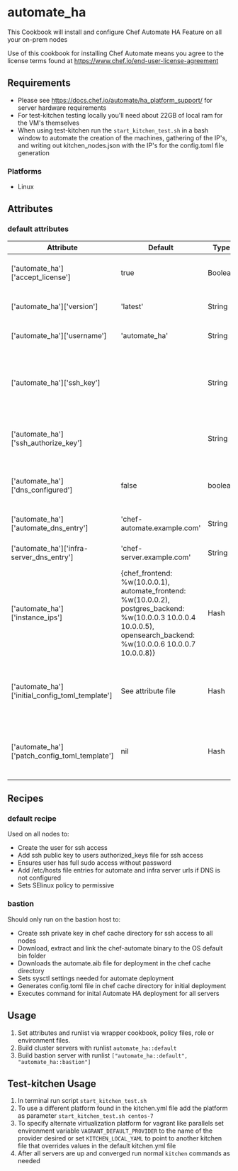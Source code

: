 # automate_ha

This Cookbook will install and configure Chef Automate HA Feature on all your on-prem nodes

Use of this cookbook for installing Chef Automate means you agree to the license terms found at <https://www.chef.io/end-user-license-agreement>

## Requirements

- Please see <https://docs.chef.io/automate/ha_platform_support/> for server hardware requirements
- For test-kitchen testing locally you'll need about 22GB of local ram for the VM's themselves
- When using test-kitchen run the `start_kitchen_test.sh` in a bash window to automate the creation of the machines, gathering of the IP's, and writing out kitchen_nodes.json with the IP's for the config.toml file generation

### Platforms

- Linux

## Attributes

### default attributes

| Attribute | Default | Type | Comment |
|-----------|---------|------|---------|
| ['automate_ha']['accept_license'] | true | Boolean | Consents to the license agreement at <https://www.chef.io/end-user-license-agreement> |
| ['automate_ha']['version'] | 'latest' | String | Version of Automate to install. HA requires version 4.3.x or newer |
| ['automate_ha']['username'] | 'automate_ha' | String | Username for SSH access to nodes in cluster |
| ['automate_ha']['ssh_key'] | <ssh-key> | String | SSH private key used for access to nodes, this should be replaced by one preferably from a secrets manager, this one is ok for testing with test-kitchen locally |
| ['automate_ha']['ssh_authorize_key'] | <ssh-pub-key> | String | SSH public key added to the user's authorized_keys file for ssh key based access to nodes |
| ['automate_ha']['dns_configured'] | false | boolean | Specifies if /etc/hosts needs to be modified if automate and chef dns entries aren't configured and resolvable locally |
| ['automate_ha']['automate_dns_entry'] | 'chef-automate.example.com' | String | Url used to resolve connection to the automate frontends |
| ['automate_ha']['infra-server_dns_entry'] | 'chef-server.example.com' | String | Url used to resolve connection to the chef infra server frontends |
| ['automate_ha']['instance_ips'] | {chef_frontend: %w(10.0.0.1), automate_frontend: %w(10.0.0.2), postgres_backend: %w(10.0.0.3 10.0.0.4 10.0.0.5), opensearch_backend: %w(10.0.0.6 10.0.0.7 10.0.0.8)} | Hash | Key value pairs defining all IP's of nodes in the cluster |
| ['automate_ha']['initial_config_toml_template'] | See attribute file | Hash | Hash of values used to generate the config.toml file for initial deployment of Automate HA across all nodes in the cluster, not to be used for patch config changes |
| ['automate_ha']['patch_config_toml_template'] | nil | Hash | Hash of values used to generate a patch_config.toml file for modifying cluster configuration after initial deployment |

## Recipes

### default recipe

Used on all nodes to:

- Create the user for ssh access
- Add ssh public key to users authorized_keys file for ssh access
- Ensures user has full sudo access without password
- Add /etc/hosts file entries for automate and infra server urls if DNS is not configured
- Sets SElinux policy to permissive

### bastion

Should only run on the bastion host to:

- Create ssh private key in chef cache directory for ssh access to all nodes
- Download, extract and link the chef-automate binary to the OS default bin folder
- Downloads the automate.aib file for deployment in the chef cache directory
- Sets sysctl settings needed for automate deployment
- Generates config.toml file in chef cache directory for initial deployment
- Executes command for inital Automate HA deployment for all servers

## Usage

1. Set attributes and runlist via wrapper cookbook, policy files, role or environment files.
1. Build cluster servers with runlist `automate_ha::default`
1. Build bastion server with runlist `["automate_ha::default", "automate_ha::bastion"]`

## Test-kitchen Usage

1. In terminal run script `start_kitchen_test.sh`
1. To use a different platform found in the kitchen.yml file add the platform as parameter `start_kitchen_test.sh centos-7`
1. To specify alternate virtualization platform for vagrant like parallels set environment variable `VAGRANT_DEFAULT_PROVIDER` to the name of the provider desired or set `KITCHEN_LOCAL_YAML` to point to another kitchen file that overrides values in the default kitchen.yml file
1. After all servers are up and converged run normal `kitchen` commands as needed
